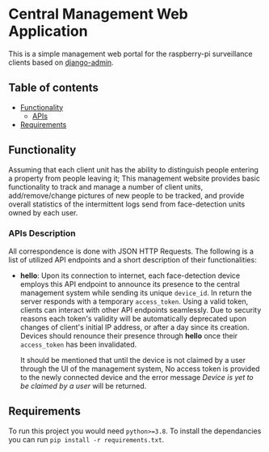 # Central Management Web Application

This is a simple management web portal for the raspberry-pi surveillance clients based
on [django-admin](https://docs.djangoproject.com/en/3.2/ref/contrib/admin/).

## Table of contents

* [Functionality](#functionality)
    * [APIs](#apis-description)
* [Requirements](#requirements)

## Functionality

Assuming that each client unit has the ability to distinguish people entering a property from people leaving it; This
management website provides basic functionality to track and manage a number of client units, add/remove/change pictures
of new people to be tracked, and provide overall statistics of the intermittent logs send from face-detection units
owned by each user.

### APIs Description

All correspondence is done with JSON HTTP Requests. The following is a list of utilized API endpoints and a short
description of their functionalities:

* **hello**: Upon its connection to internet, each face-detection device employs this API endpoint to announce its
  presence to the central management system while sending its unique `device_id`. In return the server responds with a
  temporary
  `access_token`. Using a valid token, clients can interact with other API endpoints seamlessly. Due to security reasons
  each token's validity will be automatically deprecated upon changes of client's initial IP address, or after a day
  since its creation. Devices should renounce their presence through **hello** once their `access_token` has been
  invalidated.

  It should be mentioned that until the device is not claimed by a user through the UI of the management system, No
  access token is provided to the newly connected device and the error message _Device is yet to be claimed by a user_
  will be returned.

## Requirements

To run this project you would need `python>=3.8`. To install the dependancies you can run
`pip install -r requirements.txt`.
